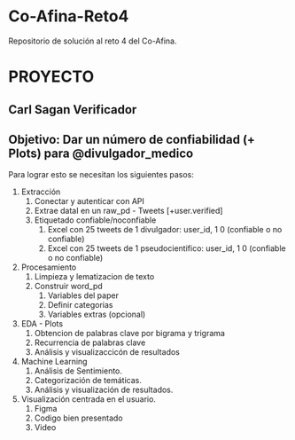 # Co-Afina-Reto4
Repositorio de solución al reto 4 del Co-Afina.

# PROYECTO

## Carl Sagan Verificador

## Objetivo: Dar un número de confiabilidad (+ Plots) para @divulgador_medico

Para lograr esto se necesitan los siguientes pasos:
1. Extracción
    1. Conectar y autenticar con API
    2. Extrae dataI en un raw_pd - Tweets [+user.verified]
    3. Etiquetado confiable/noconfiable 
        1. Excel con 25 tweets de 1 divulgador: user_id, 1 0 (confiable o no confiable)
        2. Excel con 25 tweets de 1 pseudocientifico: user_id, 1 0 (confiable o no confiable)
2. Procesamiento
    1. Limpieza y lematizacion de texto
    2. Construir word_pd
        1. Variables del paper
        2. Definir categorias
        3. Variables extras (opcional)
3. EDA - Plots 
    1. Obtencion de palabras clave por bigrama y trigrama
    2. Recurrencia de palabras clave
    3. Análisis y visualizaccicón de resultados
4. Machine Learning 
    1. Análisis de Sentimiento.
    2. Categorización de temáticas.
    3. Análisis y visualización de resultados.
5. Visualización centrada en el usuario.
    1. Figma 
    2. Codigo bien presentado
    3. Video
